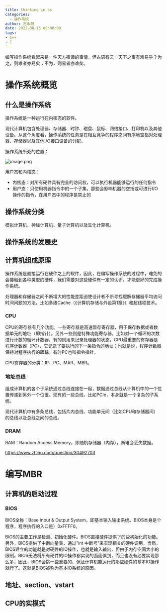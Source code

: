 ```yaml
---
title: thinking in os
categories:
  - 操作系统
author: 吉永超
date: 2022-08-15 00:00:00
tags:
- C++
- C
---
```


编写操作系统看起来是一件天方夜谭的事情，但古语有云：天下之事有难易乎？为之，则难者亦易矣；不为，则易者亦难矣。

<!-- more -->

# 操作系统概览

## 什么是操作系统

操作系统是一种运行在内核态的软件。

现代计算机包含处理器、存储器、时钟、磁盘、鼠标、网络接口、打印机以及其他设备。从这个角度看，操作系统的任务是在相互竞争的程序之间有序地空指对处理器、存储器以及其他I/O接口设备的分配。

操作系统所处的位置：

![image.png](https://cdn.nlark.com/yuque/0/2022/png/672829/1660556739463-717771df-82cb-40b1-9952-c14afeec07ca.png)

用户态和内核态：

- 内核态：对所有硬件具有完全的访问权，可以执行机器能够运行的任何指令
- 用户态：只使用机器指令中的一个子集，那些会影响机器的空指或可进行I/O操作的指令，在用户态中的程序是禁止的

## 操作系统分类

模拟计算机、神经计算机、量子计算机以及生化计算机。

## 操作系统的发展史



## 计算机组成原理

操作系统是直接运行在硬件之上的软件，因此，在编写操作系统的过程中，难免的会接触到各种类型的硬件，我们需要对这些硬件有一定的认识，才能更好的完成操作系统。

处理器和存储器之间不断增大的性能差距迫使设计者不断寻找缓解存储器平均访问时间问题的方法，比如多级Cache（《计算机存储与外设第1章》）和超线程技术。

### CPU

CPU的寄存器有几个功能。一些寄存器是高速暂存寄存器，用于保存数据或者数据单元的地址（即指针）。另外一些则是特殊功能寄存器，比如对一个循环的次数进行计数的循环计数器，有的则用来记录处理器的状态。CPU最重要的寄存器是程序计数器（PC），它记录了要执行的下一条指令的地址；也就是说，程序计数器保持对程序执行的跟踪，有时PC也叫指令指针。

CPU寄存器的分类：IR、PC、MAR、MBR。

### 地址总线

组成计算机的各个子系统通过总线连接在一起，数据通过总线从计算机中的一个位置传递到另外一个位置。现有的一些总线，比如PCIe，本身就是一个复杂的子系统。

现代计算机中有多条总线，包括片内总线、功能单元间（比如CPU和存储器间）的总线以及总线之间的总线。

### DRAM

RAM：Random Access Memory，即随机存储器（内存），断电会丢失数据。

https://www.zhihu.com/question/30492703

# 编写MBR

## 计算机的启动过程

### BIOS

BIOS全称：Base Input & Output System，即基本输入输出系统。BIOS本身是个程序，程序执行的入口是）0xFFFF0。

BIOS的主要工作是检测、初始化硬件。BIOS直接硬件提供了的些初始化的功能。另外，BIOS提供了中断向量表，通过“int 中断号”来实现相关的硬件调用，当然，BIOS建立的功能就是对硬件的IO操作，也就是输入输出，但由于内存空间大小的限制，BIOS无法将所有硬件的IO操作都实现的面面俱到，而且也没有必要实现那么多，因此，BIOS会挑一些重要的、保证计算机能运行的那些硬件的基本IO操作就行了。这就是BIOS被称为基本IO系统的原因。

## 地址、section、vstart



## CPU的实模式

